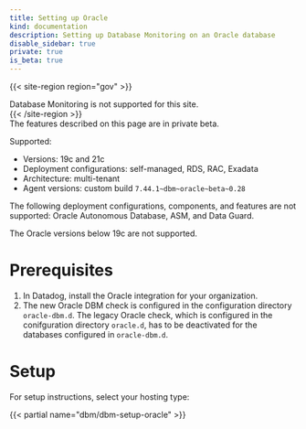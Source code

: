 ```yaml
---
title: Setting up Oracle
kind: documentation
description: Setting up Database Monitoring on an Oracle database
disable_sidebar: true
private: true
is_beta: true
---
```


{{< site-region region="gov" >}}
<div class="alert alert-warning">Database Monitoring is not supported for this site.</div>
{{< /site-region >}}

<div class="alert alert-info">
The features described on this page are in private beta.
</div>

Supported:
- Versions: 19c and 21c
- Deployment configurations: self-managed, RDS, RAC, Exadata
- Architecture: multi-tenant
- Agent versions: custom build `7.44.1~dbm~oracle~beta~0.28`

The following deployment configurations, components, and features are not supported: Oracle Autonomous Database, ASM, and Data Guard.

The Oracle versions below 19c are not supported.

# Prerequisites

1. In Datadog, install the Oracle integration for your organization.
2. The new Oracle DBM check is configured in the configuration directory `oracle-dbm.d`. The legacy Oracle check, which is configured in the conifguration directory `oracle.d`, has to be deactivated for the databases configured in `oracle-dbm.d`.

# Setup

For setup instructions, select your hosting type:

{{< partial name="dbm/dbm-setup-oracle" >}}
